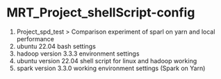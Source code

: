 # MRT_Project_shellScript-config
1. Project_spd_test > Comparison experiment of sparl on yarn and local performance
2. ubuntu 22.04 bash settings
3. hadoop version 3.3.3 environment settings
4. ubuntu version 22.04 shell script for linux and hadoop working
5. spark version 3.3.0 working environment settings (Spark on Yarn)
